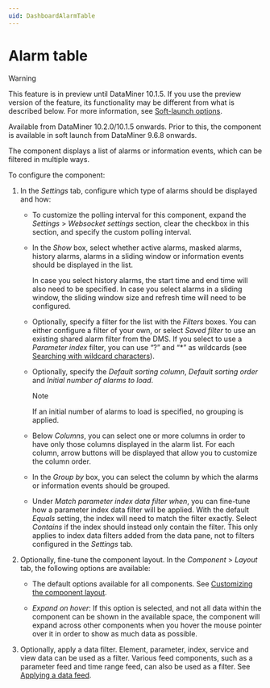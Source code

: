 ```yaml
---
uid: DashboardAlarmTable
---
```


# Alarm table

> [!WARNING]
> This feature is in preview until DataMiner 10.1.5. If you use the preview version of the feature, its functionality may be different from what is described below. For more information, see [Soft-launch options](xref:SoftLaunchOptions).

Available from DataMiner 10.2.0/10.1.5 onwards. Prior to this, the component is available in soft launch from DataMiner 9.6.8 onwards.

The component displays a list of alarms or information events, which can be filtered in multiple ways.

To configure the component:

1. In the *Settings* tab, configure which type of alarms should be displayed and how:

   - To customize the polling interval for this component, expand the *Settings* \> *Websocket settings* section, clear the checkbox in this section, and specify the custom polling interval.

   - In the *Show* box, select whether active alarms, masked alarms, history alarms, alarms in a sliding window or information events should be displayed in the list.

     In case you select history alarms, the start time and end time will also need to be specified. In case you select alarms in a sliding window, the sliding window size and refresh time will need to be configured.

   - Optionally, specify a filter for the list with the *Filters* boxes. You can either configure a filter of your own, or select *Saved filter* to use an existing shared alarm filter from the DMS. If you select to use a *Parameter index* filter, you can use “?” and “\*” as wildcards (see [Searching with wildcard characters](xref:Searching_in_DataMiner_Cube#searching-with-wildcard-characters)).

   - Optionally, specify the *Default sorting column*, *Default sorting order* and *Initial number of alarms to load*.

     > [!NOTE]
     > If an initial number of alarms to load is specified, no grouping is applied.

   - Below *Columns*, you can select one or more columns in order to have only those columns displayed in the alarm list. For each column, arrow buttons will be displayed that allow you to customize the column order.

   - In the *Group by* box, you can select the column by which the alarms or information events should be grouped.

   - Under *Match parameter index data filter when*, you can fine-tune how a parameter index data filter will be applied. With the default *Equals* setting, the index will need to match the filter exactly. Select *Contains* if the index should instead only contain the filter. This only applies to index data filters added from the data pane, not to filters configured in the *Settings* tab.

1. Optionally, fine-tune the component layout. In the *Component* > *Layout* tab, the following options are available:

   - The default options available for all components. See [Customizing the component layout](xref:Configuring_dashboard_components#customizing-the-component-layout).

   - *Expand on hover*: If this option is selected, and not all data within the component can be shown in the available space, the component will expand across other components when you hover the mouse pointer over it in order to show as much data as possible.

1. Optionally, apply a data filter. Element, parameter, index, service and view data can be used as a filter. Various feed components, such as a parameter feed and time range feed, can also be used as a filter. See [Applying a data feed](xref:Configuring_dashboard_components#applying-a-data-feed).
